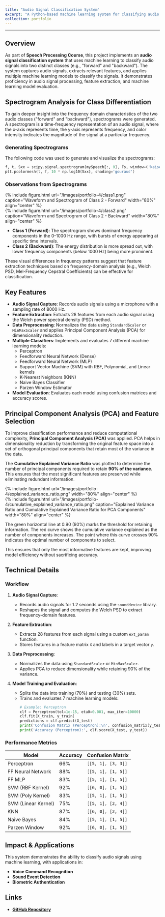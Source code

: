 ```yaml
---
title: "Audio Signal Classification System"
excerpt: "A Python-based machine learning system for classifying audio signals into two classes using feature extraction and multiple classifiers <br/><img src='/images/portfolio-4/thumbnail.jpeg'>"
collection: portfolio
---
```

---
## Overview
As part of **Speech Processing Course**, this project implements an **audio signal classification system** that uses machine learning to classify audio signals into two distinct classes (e.g., "forward" and "backward"). The system captures audio signals, extracts relevant features, and applies multiple machine learning models to classify the signals. It demonstrates proficiency in audio signal processing, feature extraction, and machine learning model evaluation.


## Spectrogram Analysis for Class Differentiation
To gain deeper insight into the frequency domain characteristics of the two audio classes ("forward" and "backward"), spectrograms were generated. A spectrogram is a time-frequency representation of an audio signal, where the x-axis represents time, the y-axis represents frequency, and color intensity indicates the magnitude of the signal at a particular frequency.

### Generating Spectrograms
The following code was used to generate and visualize the spectrograms:

```python
f, t, Sxx = scipy.signal.spectrogram(mySpeech[:, 0], Fs, window=('kaiser', 5), nperseg=500, noverlap=475)
plt.pcolormesh(t, f, 10 * np.log10(Sxx), shading='gouraud')
```

### Observations from Spectrograms
<div class="row justify-content-center"> 
    <div class="col-sm-4"> 
        {% include figure.html url="/images/portfolio-4/class1.png" caption="Waveform and Spectrogram of Class 2 - Forward" width="80%" align="center" %} 
    </div> 
    <div class="col-sm-4"> 
        {% include figure.html url="/images/portfolio-4/class2.png" caption="Waveform and Spectrogram of Class 2 - Backward" width="80%" align="center" %}
    </div> 
</div>

- **Class 1 (Forward)**: The spectrogram shows dominant frequency components in the 0–1000 Hz range, with bursts of energy appearing at specific time intervals.
- **Class 2 (Backward)**: The energy distribution is more spread out, with lower frequency components (below 1000 Hz) being more prominent.

These visual differences in frequency patterns suggest that feature extraction techniques based on frequency-domain analysis (e.g., Welch PSD, Mel-Frequency Cepstral Coefficients) can be effective for classification.

## Key Features
- **Audio Signal Capture**: Records audio signals using a microphone with a sampling rate of 8000 Hz.
- **Feature Extraction**: Extracts 28 features from each audio signal using the Welch power spectral density (PSD) method.
- **Data Preprocessing**: Normalizes the data using `StandardScaler` or `MinMaxScaler` and applies Principal Component Analysis (PCA) for dimensionality reduction.
- **Multiple Classifiers**: Implements and evaluates 7 different machine learning models:
  - Perceptron
  - Feedforward Neural Network (Dense)
  - Feedforward Neural Network (MLP)
  - Support Vector Machine (SVM) with RBF, Polynomial, and Linear kernels
  - K-Nearest Neighbors (KNN)
  - Naive Bayes Classifier
  - Parzen Window Estimator
- **Model Evaluation**: Evaluates each model using confusion matrices and accuracy scores.

## Principal Component Analysis (PCA) and Feature Selection

To improve classification performance and reduce computational complexity, **Principal Component Analysis (PCA)** was applied. PCA helps in dimensionality reduction by transforming the original feature space into a set of orthogonal principal components that retain most of the variance in the data.

The **Cumulative Explained Variance Ratio** was plotted to determine the number of principal components required to retain **90% of the variance**. This ensures that the most significant features are preserved while eliminating redundant information.

<div class="row justify-content-center"> 
    <div class="col-sm-6"> 
        {% include figure.html url="/images/portfolio-4/explained_variance_ratio.png" width="80%" align="center" %} 
    </div> 
</div>

<div class="row justify-content-center"> 
    <div class="col-sm-6"> 
        {% include figure.html url="/images/portfolio-4/cumulative_explained_variance_ratio.png" caption="Explained Variance Ratio and Cumulative Explained Variance Ratio for PCA Components" width="80%" align="center" %} 
    </div> 
</div>

The green horizontal line at 0.90 (90%) marks the threshold for retaining information. The red curve shows the cumulative variance explained as the number of components increases. The point where this curve crosses 90% indicates the optimal number of components to select.

This ensures that only the most informative features are kept, improving model efficiency without sacrificing accuracy.

## Technical Details
### Workflow
1. **Audio Signal Capture**:
   - Records audio signals for 1.2 seconds using the `sounddevice` library.
   - Reshapes the signal and computes the Welch PSD to extract frequency-domain features.

2. **Feature Extraction**:
   - Extracts 28 features from each signal using a custom `ext_param` function.
   - Stores features in a feature matrix `X` and labels in a target vector `y`.

3. **Data Preprocessing**:
   - Normalizes the data using `StandardScaler` or `MinMaxScaler`.
   - Applies PCA to reduce dimensionality while retaining 90% of the variance.

4. **Model Training and Evaluation**:
   - Splits the data into training (70%) and testing (30%) sets.
   - Trains and evaluates 7 machine learning models:
     ```python
     # Example: Perceptron
     clf = Perceptron(tol=1e-15, eta0=0.001, max_iter=10000)
     clf.fit(X_train, y_train)
     predictions = clf.predict(X_test)
     print('Confusion Matrix (Perceptron):\n', confusion_matrix(y_test, predictions))
     print('Accuracy (Perceptron):', clf.score(X_test, y_test))
     ```

### Performance Metrics
| Model               | Accuracy | Confusion Matrix       |
|---------------------|----------|------------------------|
| Perceptron          | 66%      | `[[5, 1], [3, 3]]`    |
| FF Neural Network   | 88%      | `[[5, 1], [1, 5]]`    |
| FF MLP              | 83%      | `[[5, 1], [1, 5]]`    |
| SVM (RBF Kernel)    | 92%      | `[[6, 0], [1, 5]]`    |
| SVM (Poly Kernel)   | 83%      | `[[5, 1], [1, 5]]`    |
| SVM (Linear Kernel) | 75%      | `[[5, 1], [2, 4]]`    |
| KNN                 | 87%      | `[[6, 0], [2, 4]]`    |
| Naive Bayes         | 84%      | `[[5, 1], [1, 5]]`    |
| Parzen Window       | 92%      | `[[6, 0], [1, 5]]`    |

## Impact & Applications
This system demonstrates the ability to classify audio signals using machine learning, with applications in:

- **Voice Command Recognition**
- **Sound Event Detection**
- **Biometric Authentication**

## Links
- **[GitHub Repository](https://github.com/PHYRA47/Computer-Vision/tree/main/speech-processing-labs)**
